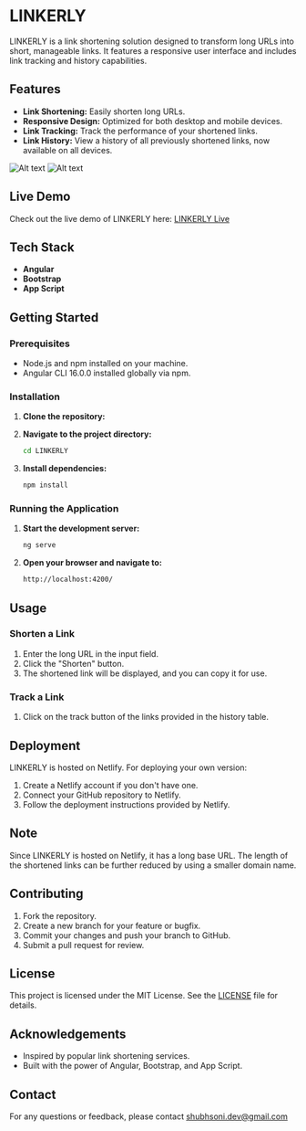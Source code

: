 # LINKERLY

LINKERLY is a link shortening solution designed to transform long URLs into short, manageable links. It features a responsive user interface and includes link tracking and history capabilities.

## Features

- **Link Shortening:** Easily shorten long URLs.
- **Responsive Design:** Optimized for both desktop and mobile devices.
- **Link Tracking:** Track the performance of your shortened links.
- **Link History:** View a history of all previously shortened links, now available on all devices.

![Alt text]([image_url](https://raw.githubusercontent.com/shubhsonidev/linkerly/master/img00002.jpeg))
![Alt text]([image_url](https://raw.githubusercontent.com/shubhsonidev/linkerly/master/img00001.jpeg))

## Live Demo

Check out the live demo of LINKERLY here: [LINKERLY Live](https://linkerly.netlify.app/main)

## Tech Stack

- **Angular**
- **Bootstrap**
- **App Script**

## Getting Started

### Prerequisites

- Node.js and npm installed on your machine.
- Angular CLI 16.0.0 installed globally via npm.

### Installation

1. **Clone the repository:**

2. **Navigate to the project directory:**

    ```bash
    cd LINKERLY
    ```

3. **Install dependencies:**

    ```bash
    npm install
    ```

### Running the Application

1. **Start the development server:**

    ```bash
    ng serve
    ```

2. **Open your browser and navigate to:**

    ```bash
    http://localhost:4200/
    ```

## Usage

### Shorten a Link

1. Enter the long URL in the input field.
2. Click the "Shorten" button.
3. The shortened link will be displayed, and you can copy it for use.

### Track a Link

1. Click on the track button of the links provided in the history table.

## Deployment

LINKERLY is hosted on Netlify. For deploying your own version:

1. Create a Netlify account if you don't have one.
2. Connect your GitHub repository to Netlify.
3. Follow the deployment instructions provided by Netlify.

## Note

Since LINKERLY is hosted on Netlify, it has a long base URL. The length of the shortened links can be further reduced by using a smaller domain name.

## Contributing

1. Fork the repository.
2. Create a new branch for your feature or bugfix.
3. Commit your changes and push your branch to GitHub.
4. Submit a pull request for review.

## License

This project is licensed under the MIT License. See the [LICENSE](LICENSE) file for details.

## Acknowledgements

- Inspired by popular link shortening services.
- Built with the power of Angular, Bootstrap, and App Script.

## Contact

For any questions or feedback, please contact shubhsoni.dev@gmail.com
